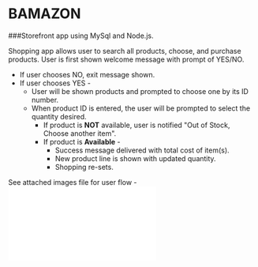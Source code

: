 # BAMAZON

###Storefront app using MySql and Node.js.

Shopping app allows user to search all products, choose, and purchase products.
User is first shown welcome message with prompt of YES/NO.
* If user chooses NO, exit message shown.
* If user chooses YES - 
    * User will be shown products and prompted to choose one by its ID number.
    * When product ID is entered, the user will be prompted to select the quantity desired.
        * If product is **NOT** available, user is notified "Out of Stock, Choose another item".
        * If product is **Available** - 
            * Success message delivered with total cost of item(s).
            * New product line is shown with updated quantity.
            * Shopping re-sets.

See attached images file for user flow - ![USER FLOW](/bamazonuserflow.pdf)

